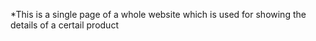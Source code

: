 *This is a single page of a whole website which is used for showing the details of a certail product